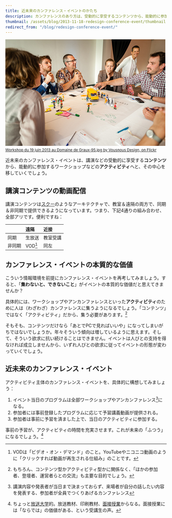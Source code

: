 ```yaml
---
title: 近未来のカンファレンス・イベントのかたち
description: カンファレンスのあり方は、受動的に享受するコンテンツから、能動的に参加するアクティビティへとシフトしていくでしょう。
thumbnail: /assets/blog/2013-11-18-redesign-conference-event/thumbnail.png
redirect_from: "/blog/redesign-conference-event/"
---
```


![](/assets/blog/2013-11-18-redesign-conference-event/9101419458_02d7d2da81.jpg)  
<small>[Workshop du 19 juin 2013 au Domaine de Graux-95.jpg by Vousnous Design, on Flickr](http://www.flickr.com/photos/vousnousdesign/9101419458/)</small>

近未来のカンファレンス・イベントは、講演などの受動的に享受する**コンテンツ**から、能動的に参加するワークショップなどの**アクティビティ**へと、その中心を移していくでしょう。

## 講演コンテンツの動画配信

講演コンテンツは[スクー](http://schoo.jp)のようなアーキテクチャで、教室＆遠隔の両方で、同期＆非同期で提供できるようになっています。つまり、下記4通りの組み合わせ、全部アリです。便利ですね：

|              | 遠隔     | 近接          |
|:----------|:-----------|:--------------|
| 同期     | 生放送 | 教室受講 |
| 非同期 | VOD[^vod]  | 同左  |

## カンファレンス・イベントの本質的な価値

こういう情報環境を前提にカンファレンス・イベントを再考してみましょう。すると、「**集わないと、できないこと**」がイベントの本質的な価値だと思えてきませんか？

具体的には、ワークショップやアンカンファレンスといった**アクティビティ**のために人は（わざわざ）カンファレンスに集うようになるでしょう。「コンテンツ」ではなく「アクティビティ」だから、集う必要があります。[^meetup]

そもそも、コンテンツだけなら「あとでPCで見ればいいや」になってしまいがちではないでしょうか。年々そういう傾向は増しているように思えます。そして、そういう欲求に抗い続けることはできません。イベントは人びとの支持を得なければ成立しませんから、いずれ人びとの欲求に従ってイベントの形態が変わっていくでしょう。

## 近未来のカンファレンス・イベント

アクティビティ主体のカンファレンス・イベントを、具体的に構想してみましょう：

1. イベント当日のプログラムは全部ワークショップやアンカンファレンス[^unconference]になる。
2. 参加者には事前登録したプログラムに応じて予習講義動画が提供される。
3. 参加者は事前に予習を済ました上で、当日のアクティビティに参加する。

事前の予習が、アクティビティの時間を充実させます。これが未来の「ふつう」になるでしょう。[^u-air]

[^vod]: VODは「ビデオ・オン・デマンド」のこと。YouTubeやニコニコ動画のように「クリックすれば動画が再生される仕組み」のことです。

[^unconference]: 講演内容や発表者が当日まで決まっておらず、来場者が自分の話したい内容を発表する、参加者が全員でつくりあげるカンファレンス

[^meetup]: もちろん、コンテンツ型かアクティビティ型かに関係なく、「ほかの参加者、登壇者、運営者らとの交流」も主要な目的でしょう。

[^u-air]: ちょっと[放送大学](http://www.ouj.ac.jp)的。放送教材、印刷教材、[面接授業](http://www.ouj.ac.jp/hp/nyugaku/new/style/schooling.html)からなる。面接授業には「ならでは」の価値がある、という受講生の声。
